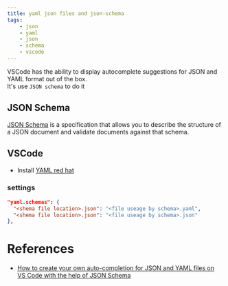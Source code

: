 ```yaml
---
title: yaml json files and json-schema
tags:
    - json
    - yaml
    - json
    - schema
    - vscode
---
```


VSCode has the ability to display autocomplete suggestions for JSON and YAML format out of the box.  
It's use `JSON schema` to do it

## JSON Schema
[JSON Schema](https://json-schema.org/) is a specification that allows you to describe the structure of a JSON document and validate documents against that schema.

## VSCode
- Install [YAML red hat](https://marketplace.visualstudio.com/items?itemName=redhat.vscode-yaml)

### settings

```json
"yaml.schemas": {
  "<shema file location>.json": "<file useage by schema>.yaml",
  "<shema file location>.json": "<file useage by schema>.json"
},
```

# References
- [How to create your own auto-completion for JSON and YAML files on VS Code with the help of JSON Schema](https://dev.to/brpaz/how-to-create-your-own-auto-completion-for-json-and-yaml-files-on-vs-code-with-the-help-of-json-schema-k1i)